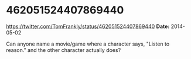 # 462051524407869440
https://twitter.com/TomFrankly/status/462051524407869440
**Date:** 2014-05-02

Can anyone name a movie/game where a character says, "Listen to reason." and the other character actually does?

